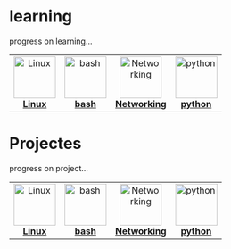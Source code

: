 # learning
progress on learning...

<center>
<table>
<tr>
<td align="center"><a href="topics/devops/README.md"><img src="https://github.com/vasanthabalaji45/images/blob/main/linux.png" width="75px;" height="75px;" alt="Linux" /><br /><b>Linux</b></a></td>
<td align="center"><a href="topics/devops/README.md"><img src="https://github.com/vasanthabalaji45/images/blob/main/bash.png" width="75px;" height="75px;" alt="bash" /><br /><b>bash</b></a></td>
<td align="center"><a href="topics/devops/README.md"><img src="https://github.com/vasanthabalaji45/images/blob/main/networking.png" width="75px;" height="75px;" alt="Networking" /><br /><b>Networking</b></a></td>
<td align="center"><a href="topics/devops/README.md"><img src="https://github.com/vasanthabalaji45/images/blob/main/python.png" width="75px;" height="75px;" alt="python" /><br /><b>python</b></a></td>
</tr>
</table>
</center>

# Projectes
progress on project...

<center>
<table>
<tr>
<td align="center"><a href="topics/devops/README.md"><img src="https://github.com/vasanthabalaji45/images/blob/main/linux.png" width="75px;" height="75px;" alt="Linux" /><br /><b>Linux</b></a></td>
<td align="center"><a href="topics/devops/README.md"><img src="https://github.com/vasanthabalaji45/images/blob/main/bash.png" width="75px;" height="75px;" alt="bash" /><br /><b>bash</b></a></td>
<td align="center"><a href="topics/devops/README.md"><img src="https://github.com/vasanthabalaji45/images/blob/main/networking.png" width="75px;" height="75px;" alt="Networking" /><br /><b>Networking</b></a></td>
<td align="center"><a href="topics/devops/README.md"><img src="https://github.com/vasanthabalaji45/images/blob/main/python.png" width="75px;" height="75px;" alt="python" /><br /><b>python</b></a></td>
</tr>
</table>
</center>
